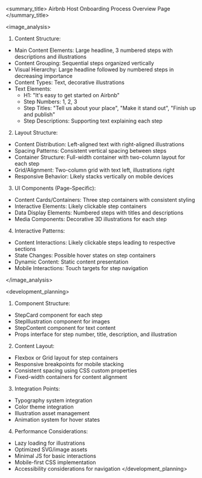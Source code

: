 <summary_title>
Airbnb Host Onboarding Process Overview Page
</summary_title>

<image_analysis>
1. Content Structure:
- Main Content Elements: Large headline, 3 numbered steps with descriptions and illustrations
- Content Grouping: Sequential steps organized vertically
- Visual Hierarchy: Large headline followed by numbered steps in decreasing importance
- Content Types: Text, decorative illustrations
- Text Elements:
  * H1: "It's easy to get started on Airbnb"
  * Step Numbers: 1, 2, 3
  * Step Titles: "Tell us about your place", "Make it stand out", "Finish up and publish"
  * Step Descriptions: Supporting text explaining each step

2. Layout Structure:
- Content Distribution: Left-aligned text with right-aligned illustrations
- Spacing Patterns: Consistent vertical spacing between steps
- Container Structure: Full-width container with two-column layout for each step
- Grid/Alignment: Two-column grid with text left, illustrations right
- Responsive Behavior: Likely stacks vertically on mobile devices

3. UI Components (Page-Specific):
- Content Cards/Containers: Three step containers with consistent styling
- Interactive Elements: Likely clickable step containers
- Data Display Elements: Numbered steps with titles and descriptions
- Media Components: Decorative 3D illustrations for each step

4. Interactive Patterns:
- Content Interactions: Likely clickable steps leading to respective sections
- State Changes: Possible hover states on step containers
- Dynamic Content: Static content presentation
- Mobile Interactions: Touch targets for step navigation

</image_analysis>

<development_planning>
1. Component Structure:
- StepCard component for each step
- StepIllustration component for images
- StepContent component for text content
- Props interface for step number, title, description, and illustration

2. Content Layout:
- Flexbox or Grid layout for step containers
- Responsive breakpoints for mobile stacking
- Consistent spacing using CSS custom properties
- Fixed-width containers for content alignment

3. Integration Points:
- Typography system integration
- Color theme integration
- Illustration asset management
- Animation system for hover states

4. Performance Considerations:
- Lazy loading for illustrations
- Optimized SVG/image assets
- Minimal JS for basic interactions
- Mobile-first CSS implementation
- Accessibility considerations for navigation
</development_planning>